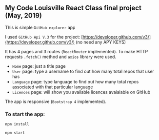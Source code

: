 ## My Code Louisville React Class final project (May, 2019)

This is simple `GitHub explorer` app 

I used `GitHub Api V.3` for the project: [https://developer.github.com/v3/](https://developer.github.com/v3/) (no need any APY KEYS)

It has 4 pages and 3 routes (`ReactRouter` implemented).
To make HTTP requests `.fetch()` method and `axios` library were used.

- `Home` page: just a title page
- `User` page: type a username to find out how many total repos that user has
- `Language` page: type language to find out how many total repos associated with that particular language
- `Licences` page: will show you available licences avaialable on GitHub

The app is responsive (`Bootstrap 4` implemented).


### To start the app:

`npm install`

`npm start`
